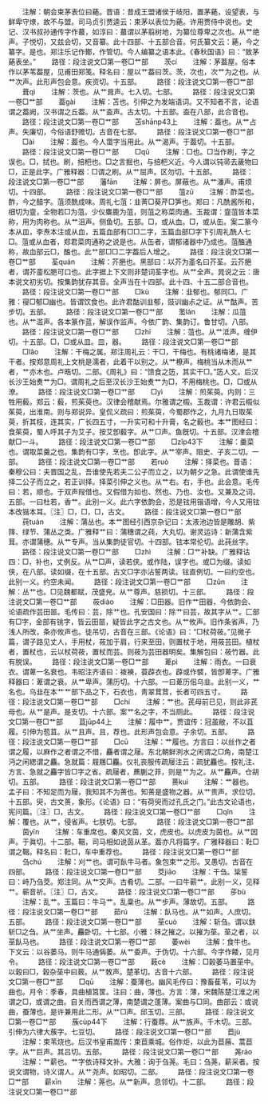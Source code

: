 <!-- { "loadSidebar": true } -->
　　注解：朝会束茅表位曰蕝。晋语：昔成王盟诸侯于岐阳，置茅蕝，设望表，与鲜卑守燎，故不与盟。司马贞引贾逵云：束茅以表位为蕝。许用贾侍中说也。史记、汉书叔孙通传字作蕞，如淳曰：蕞谓以茅翦树地，为纂位尊卑之次也。从艹绝声。子悦切，又兹会切，又音纂。此十四部、十五部合音。何氏纂文云：蕝，今之纂字。是也。郑注乐记作鄼，作管切。今人编纂之语本此。《春秋国语》曰：“致茅蕝表坐。”
　　路径：段注说文□第一卷□艹部
　　茨cí
　　注解：茅葢屋。俗本作以茅苇葢屋，见甫田郑笺。释名曰：屋以艹葢曰茨。茨，次也，次艹为之也。从艹次声。此形声包会意。疾资切。十五部。
　　路径：段注说文□第一卷□艹部
　　葺qì
　　注解：茨也。从艹咠声。七入切。七部。
　　路径：段注说文□第一卷□艹部
　　葢gài
　　注解：苫也。引伸之为发端语词。又不知者不言，论语谓之葢阙，汉书谓之丘葢。从艹盇声。古太切。十五部。盇在八部，此合音也。
　　路径：段注说文□第一卷□艹部
　　苫shānp43上
　　注解：葢也。从艹占声。失廉切，今俗语舒赡切。古音在七部。
　　路径：段注说文□第一卷□艹部
　　□ài
　　注解：葢也。今人霭字当用此。从艹渴声。于葢切。十五部。
　　路径：段注说文□第一卷□艹部
　　□qū
　　注解：□也。□当作刷，字之误也。□，拭也。刷，掊杷也。□之言掘也，与掊杷义近。今人谓以钝帚去薉物曰□，正是此字。广雅释器：□谓之刷。从艹屈声。区勿切。十五部。
　　路径：段注说文□第一卷□艹部
　　藩fān
　　注解：屏也。屏蔽也。从艹潘声。甫烦切。十四部。
　　路径：段注说文□第一卷□艹部
　　菹zū
　　注解：酢菜也。酢，今之醋字。菹须酰成味。周礼七菹：韭菁□葵芹□笋也。郑曰：凡酰酱所和，细切为韲，全物若□为菹。少仪麋鹿为菹，则菹之称菜肉通。玉裁谓：韲菹皆本菜称，用为肉称也。从艹沮声。侧鱼切。五部。□，或从血。□，或从缶。案二篆今本从皿，李焘本注或从血，五篇血部有□□二字，玉篇血部□字下引周礼酰人七□。菹或从血者，郑君菜肉通称之说是也。从缶者，谓郁诸器中乃成也。菹醢通称，故血部云□，醢也。此艹部□□二字葢后人增之。
　　路径：段注说文□第一卷□艹部
　　荃quán
　　注解：芥脃也。黑部曰：以芥为齑名曰芥荃。云芥脃者，谓芥齑松脃可口也。此字据上下文则非楚词荃字也。从艹全声。晁说之云：唐本说文初劣切。按集韵犹存其音。全声当在十四部。此十四、十五二部合音也。
　　路径：段注说文□第一卷□艹部
　　□kù
　　注解：韭郁也。郁同□。广雅：寑□郁□幽也。皆谓饮食也。此许君酤训韭郁，豉训幽尗之证。从艹酤声。苦步切。五部。
　　路径：段注说文□第一卷□艹部
　　蘫lán
　　注解：瓜菹也。从艹滥声。各本篆作蓝，解误作监声。今依广韵、集韵订。鲁甘切。八部。
　　路径：段注说文□第一卷□艹部
　　□zhī
　　注解：菹也。从艹泜声。缠伊切。十五部。□，□或从皿。皿，器。
　　路径：段注说文□第一卷□艹部
　　□lǎo
　　注解：干梅之属。郑注周礼云：干□，干梅也。有桃诸梅诸，是其干者。按郑意周礼上文桃是濡者，此着干以别之。从艹橑声。梅桃当从木而从艹者，艹亦木也。卢晧切。二部。《周礼》曰：“馈食之笾，其实干□。”笾人文。后汉长沙王始煑艹为□。谓周礼之后至汉长沙王始煑艹为□，不用梅桃也。□，□或从潦。
　　路径：段注说文□第一卷□艹部
　　□yì
　　注解：煎茱萸。内则：三牲用藙。郑云：藙，煎茱萸也。汉律会稽献焉。尔雅谓之榝。玉裁谓：许君云榝似茱萸，出淮南。则与郑说异。皇侃义疏曰：煎茱萸，今蜀郡作之，九月九日取茱萸，折其枝，连其实，广长四五寸，一升实可和十升膏，名之藙也。本艹图经曰：食茱萸，蜀人呼其子为艾子。按艾卽藙字。从艹□声。鱼旣切。十五部。汉津会稽献□一斗。
　　路径：段注说文□第一卷□艹部
　　□zǐp43下
　　注解：羹菜也。谓取菜羹之也。集韵有□字，烹也。卽此字。从艹宰声。阻史、子亥二切。一部。
　　路径：段注说文□第一卷□艹部
　　若ruò
　　注解：择菜也。晋语：秦穆公曰：夫晋国之乱，吾谁使先若夫二公子而立之，以为朝夕之急。此谓使谁先择二公子而立之，若正训择。择菜引伸之义也。从艹右。右，手也。此会意。毛传曰：若，顺也。于双声叚借也。又假借为如也、然也、乃也、汝也。又兼及之词。五部。一曰杜若，香艹。此别一义。此六字依韵会，恐是铉用锴语增，今人又用铉本改锴本耳。〖注〗□，□，□，古文。
　　路径：段注说文□第一卷□艹部
　　莼tuán
　　注解：蒲丛也。本艹图经引西京杂记曰：太液池边皆是雕胡、紫箨、绿节、蒲丛之类。广雅释艹曰：蒲穗谓之莼，大丸切。谢灵运诗：新蒲含紫茸。亦谓蒲穗。从艹专声。当从集韵徒官切。十四部。铉本常伦切。此莼丝字。
　　路径：段注说文□第一卷□艹部
　　□zhì
　　注解：□艹补缺。广雅释诂四：□，补也，丈例反。从艹□声，读若侠。或作陆，误字也。或□为缀。读如侠，在八部。读如缀，在十五部。古文□字亦沾誓两读。铉直例切。一曰约空也。此别一义。约空未闻。
　　路径：段注说文□第一卷□艹部
　　□zǔn
　　注解：丛艹也。□见魏都赋，茂盛皃。从艹尊声。慈损切。十三部。
　　路径：段注说文□第一卷□艹部
　　莜diào
　　注解：□田器。旧作艹田器，今依韵会、论语疏作芸田噐。毛传曰：芸，除艹也。孔安国曰：除艹曰芸，故其字从艹。匚部有□字，金部有铫字，皆云田噐，疑皆此字之古文也。从艹攸声。旧作条省声，乃浅人所改，条亦攸声也。徒吊切，古音在三部。《论语》曰：“□杖荷莜。”见微子篇，谓子路见丈人，手用杖，莜加于肩，行来至田，则置杖于地，用莜芸田。植杖者，置杖也，云以杖荷莜，置杖而芸。则莜为芸田器明矣。集解包曰：莜竹器。此有脱误。
　　路径：段注说文□第一卷□艹部
　　萆pì
　　注解：雨衣。一曰衰衣。谓萆一名衰也。韦昭注齐语曰：袯襫，蓑薜衣也。薜或作襞，皆卽萆字。广雅释器曰：萆谓之衰。从艹卑声。蒲历切。十六部。一曰萆历佀乌韭。此别一义，艹名也。乌韭在本艹艹部下品之下，石衣也，靑翠茸茸，长者可四五寸。
　　路径：段注说文□第一卷□艹部
　　□chí
　　注解：艹也。芪母前已见，则此非芪母也。从艹是声。是支切。十六部。案艹名之字，不当厕此。
　　路径：段注说文□第一卷□艹部
　　苴jūp44上
　　注解：履中艹。贾谊传：冠虽敝，不以苴履。引伸为苞苴。从艹且声。且，荐也。此形声包会意。子余切。五部。
　　路径：段注说文□第一卷□艹部
　　□cū
　　注解：艹履也。方言曰：以丝作之者谓之履，以麻作之者谓之不借，麤者谓之屦。东北朝鲜洌水之闲谓之□角，南楚江沔之闲緫谓之麤。急就篇：屐屩□麤。仪礼丧服传疏屦注云：疏犹麤也。按礼注、方言、急就之麤字皆□字之省。疏屦者，藨蒯之菲，则是艹为之。从艹麤声。仓胡切。五部。
　　路径：段注说文□第一卷□艹部
　　蒉kuì
　　注解：艹器也。孟子曰：不知足而为屦，我知其不为蒉也。知蒉是盛物之器。从艹贵声。求位切。十五部。臾，古文蒉，象形。《论语》曰：“有荷臾而过孔氏之门。”此古文论语也，宪问篇。〖注〗□，古文。
　　路径：段注说文□第一卷□艹部
　　□qǐn
　　注解：覆也。从艹，侵省声。七朕切。七部。
　　路径：段注说文□第一卷□艹部
　　茵yīn
　　注解：车重席也。秦风文茵，文，虎皮也。以虎皮为茵也。从艹因声。于眞切。十二部。鞇，司马相如说茵从革。葢亦凡将篇字。广雅释器曰：靯□谓之鞇。释名曰：靯□，车中重荐也。
　　路径：段注说文□第一卷□艹部
　　刍chú
　　注解：刈艹也。谓可飤牛马者。象包束艹之形。叉愚切。古音在四部。
　　路径：段注说文□第一卷□艹部
　　茭jiāo
　　注解：干刍。粊誓曰：峙乃刍茭。郑注同。从艹交声。古肴切。二部。一曰牛蕲艹。此别一义，见释艹。蕲音祈。〖注〗□，古文。
　　路径：段注说文□第一卷□艹部
　　荹bù
　　注解：乱艹。玉篇曰：牛马艹。乱稾也。从艹步声。薄故切。五部。
　　路径：段注说文□第一卷□艹部
　　茹rú
　　注解：飤马也。从艹如声。人庶切。五部。
　　路径：段注说文□第一卷□艹部
　　莝cuò
　　注解：斩刍。谓以鈇斩□之刍。从艹坐声。麤卧切。十七部。小雅：秣之摧之。以摧为莝。莝之者，以莝飤马也。
　　路径：段注说文□第一卷□艹部
　　萎wèi
　　注解：食牛也。下文云：以谷萎马。则牛马通偁萎。从艹委声。于伪切。十六部。今字作餧，见月令。
　　路径：段注说文□第一卷□艹部
　　蓛cè
　　注解：□榖萎马置莝中。以榖曰□，榖杂莝中曰蓛。从艹敇声。楚革切。古音十六部。
　　路径：段注说文□第一卷□艹部
　　□qū
　　注解：蚕薄也。幽风毛传曰：豫畜萑苇，可以为曲也。月令：季春，具曲植筥筐。注曰：曲，薄也。方言：薄，宋魏陈楚江淮之闲谓之□，或谓之曲。自关而西谓之薄，南楚谓之蓬薄。案曲与□同。曲部云：或说曲，蚕薄也。是许兼用此二形。从艹□声。邱玉切。三部。
　　路径：段注说文□第一卷□艹部
　　蔟cùp44下
　　注解：行蚕蓐。从艹族声。千木切。三部。引伸为六律大蔟字。七豆切。
　　路径：段注说文□第一卷□艹部
　　苣jù
　　注解：束苇烧也。后汉书皇甫嵩传：束苣乘城。俗作炬，以此为苣蕂、蒿苣字。从艹巨声。其吕切。五部。
　　路径：段注说文□第一卷□艹部
　　荛ráo
　　注解：艹薪也。艹字依诗释文补。大雅：询于刍荛。毛曰：刍荛，薪采者。按说文谓物，诗义谓人。从艹尧声。如昭切。二部。
　　路径：段注说文□第一卷□艹部
　　薪xīn
　　注解：荛也。从艹新声。息邻切。十二部。
　　路径：段注说文□第一卷□艹部
